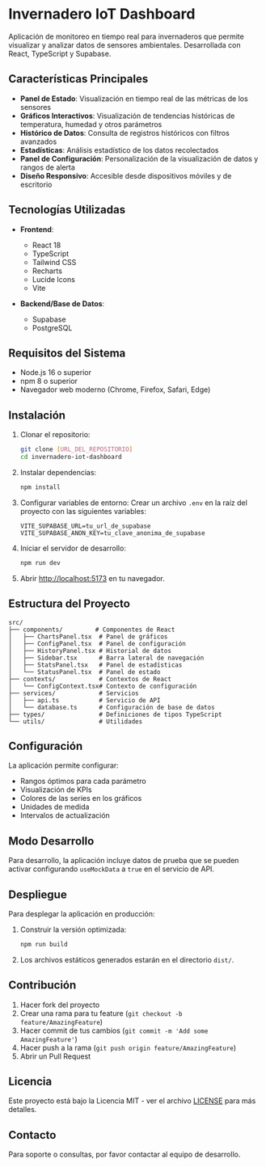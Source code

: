 # Invernadero IoT Dashboard

Aplicación de monitoreo en tiempo real para invernaderos que permite visualizar y analizar datos de sensores ambientales. Desarrollada con React, TypeScript y Supabase.

## Características Principales

- **Panel de Estado**: Visualización en tiempo real de las métricas de los sensores
- **Gráficos Interactivos**: Visualización de tendencias históricas de temperatura, humedad y otros parámetros
- **Histórico de Datos**: Consulta de registros históricos con filtros avanzados
- **Estadísticas**: Análisis estadístico de los datos recolectados
- **Panel de Configuración**: Personalización de la visualización de datos y rangos de alerta
- **Diseño Responsivo**: Accesible desde dispositivos móviles y de escritorio

## Tecnologías Utilizadas

- **Frontend**:
  - React 18
  - TypeScript
  - Tailwind CSS
  - Recharts
  - Lucide Icons
  - Vite

- **Backend/Base de Datos**:
  - Supabase
  - PostgreSQL

## Requisitos del Sistema

- Node.js 16 o superior
- npm 8 o superior
- Navegador web moderno (Chrome, Firefox, Safari, Edge)

## Instalación

1. Clonar el repositorio:
   ```bash
   git clone [URL_DEL_REPOSITORIO]
   cd invernadero-iot-dashboard
   ```

2. Instalar dependencias:
   ```bash
   npm install
   ```

3. Configurar variables de entorno:
   Crear un archivo `.env` en la raíz del proyecto con las siguientes variables:
   ```
   VITE_SUPABASE_URL=tu_url_de_supabase
   VITE_SUPABASE_ANON_KEY=tu_clave_anonima_de_supabase
   ```

4. Iniciar el servidor de desarrollo:
   ```bash
   npm run dev
   ```

5. Abrir [http://localhost:5173](http://localhost:5173) en tu navegador.

## Estructura del Proyecto

```
src/
├── components/         # Componentes de React
│   ├── ChartsPanel.tsx  # Panel de gráficos
│   ├── ConfigPanel.tsx  # Panel de configuración
│   ├── HistoryPanel.tsx # Historial de datos
│   ├── Sidebar.tsx      # Barra lateral de navegación
│   ├── StatsPanel.tsx   # Panel de estadísticas
│   └── StatusPanel.tsx  # Panel de estado
├── contexts/            # Contextos de React
│   └── ConfigContext.tsx# Contexto de configuración
├── services/            # Servicios
│   ├── api.ts           # Servicio de API
│   └── database.ts      # Configuración de base de datos
├── types/               # Definiciones de tipos TypeScript
└── utils/               # Utilidades
```

## Configuración

La aplicación permite configurar:
- Rangos óptimos para cada parámetro
- Visualización de KPIs
- Colores de las series en los gráficos
- Unidades de medida
- Intervalos de actualización

## Modo Desarrollo

Para desarrollo, la aplicación incluye datos de prueba que se pueden activar configurando `useMockData` a `true` en el servicio de API.

## Despliegue

Para desplegar la aplicación en producción:

1. Construir la versión optimizada:
   ```bash
   npm run build
   ```

2. Los archivos estáticos generados estarán en el directorio `dist/`.

## Contribución

1. Hacer fork del proyecto
2. Crear una rama para tu feature (`git checkout -b feature/AmazingFeature`)
3. Hacer commit de tus cambios (`git commit -m 'Add some AmazingFeature'`)
4. Hacer push a la rama (`git push origin feature/AmazingFeature`)
5. Abrir un Pull Request

## Licencia

Este proyecto está bajo la Licencia MIT - ver el archivo [LICENSE](LICENSE) para más detalles.

## Contacto

Para soporte o consultas, por favor contactar al equipo de desarrollo.
